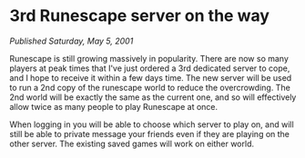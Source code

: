# 3rd Runescape server on the way
*Published Saturday, May 5, 2001*

Runescape is still growing massively in popularity. There are now so many players at peak times that I've just ordered a 3rd dedicated server to cope, and I hope to receive it within a few days time.
The new server will be used to run a 2nd copy of the runescape world to reduce the overcrowding. The 2nd world will be exactly the same as the current one, and so will effectively allow twice as many people to play Runescape at once.

When logging in you will be able to choose which server to play on, and will still be able to private message your friends even if they are playing on the other server. The existing saved games will work on either world.
